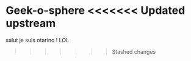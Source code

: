 Geek-o-sphere
<<<<<<< Updated upstream
=======
salut je suis otarino !
 LOL
>>>>>>> Stashed changes
